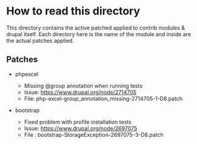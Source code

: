# How to read this directory

This directory contains the active patched applied to contrib modules & drupal itself.
Each directory here is the name of the module and inside are the actual patches applied.

## Patches

* phpexcel
  - Missing @group annotation when running tests
  - Issue: https://www.drupal.org/node/2714705
  - File: php-excel-group_annotation_missing-2714705-1-D8.patch

* bootstrap
  - Fixed problem with profile installation tests
  - Issue: https://www.drupal.org/node/2697075
  - File : bootstrap-StorageException-2697075-3-D8.patch
